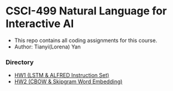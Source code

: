 # CSCI-499 Natural Language for Interactive AI

- This repo contains all coding assignments for this course.
- Author: Tianyi(Lorena) Yan


### Directory
- [HW1 (LSTM & ALFRED Instruction Set)](hw1/)
- [HW2 (CBOW & Skipgram Word Embedding)](hw2/)